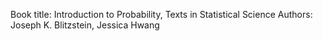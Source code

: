 Book title: Introduction to Probability, Texts in Statistical Science
Authors: Joseph K. Blitzstein, Jessica Hwang

